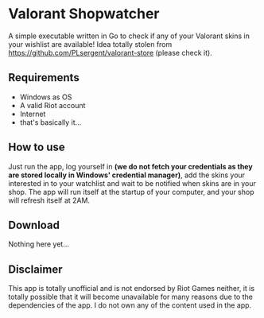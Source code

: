 # Valorant Shopwatcher

A simple executable written in Go to check if any of your Valorant skins in your wishlist are available! Idea totally stolen from https://github.com/PLsergent/valorant-store (please check it).

## Requirements
- Windows as OS
- A valid Riot account
- Internet
- that's basically it...

## How to use
Just run the app, log yourself in **(we do not fetch your credentials as they are stored locally in Windows' credential manager)**, add the skins your interested in to your watchlist and wait to be notified when skins are in your shop. The app will run itself at the startup of your computer, and your shop will refresh itself at 2AM.

## Download
Nothing here yet...

## Disclaimer
This app is totally unofficial and is not endorsed by Riot Games neither, it is totally possible that it will become unavailable for many reasons due to the dependencies of the app. I do not own any of the content used in the app.

